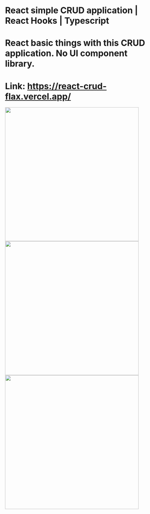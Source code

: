 
# React simple CRUD application | React Hooks | Typescript

# React basic things with this CRUD application. No UI component library.

# Link: https://react-crud-flax.vercel.app/

<img width="440" src="https://user-images.githubusercontent.com/107538948/209669655-3107a136-1f12-4e97-b321-c2422713cd18.png">
<img width="440" src="https://user-images.githubusercontent.com/107538948/209669675-06f9405a-2f71-4bd8-a5cd-8b5a0d3d1c7b.png">
<img width="440" src="https://user-images.githubusercontent.com/107538948/209669688-1b9a3243-878a-405f-a3ca-c8c7367f334d.png">


